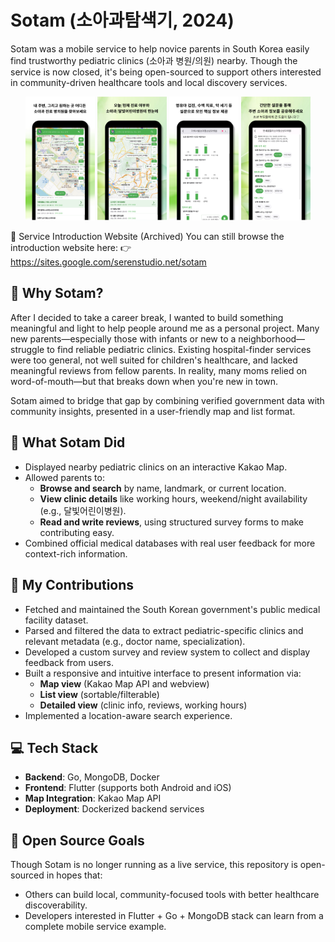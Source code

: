 # Sotam (소아과탐색기, 2024)
Sotam was a mobile service to help novice parents in South Korea easily find trustworthy pediatric clinics (소아과 병원/의원) nearby. Though the service is now closed, it's being open-sourced to support others interested in community-driven healthcare tools and local discovery services.

<p align="center">
<img src="examples/Screenshot 1.png" width="22%" />
<img src="examples/Screenshot 2.png" width="22%" />
<img src="examples/Screenshot 3.png" width="22%" />
<img src="examples/Screenshot 4.png" width="22%" />
</p>

🔗 Service Introduction Website (Archived)
You can still browse the introduction website here:
👉 https://sites.google.com/serenstudio.net/sotam

## 🌱 Why Sotam?
After I decided to take a career break, I wanted to build something meaningful and light to help people around me as a personal project. Many new parents—especially those with infants or new to a neighborhood—struggle to find reliable pediatric clinics. Existing hospital-finder services were too general, not well suited for children's healthcare, and lacked meaningful reviews from fellow parents. In reality, many moms relied on word-of-mouth—but that breaks down when you're new in town.

Sotam aimed to bridge that gap by combining verified government data with community insights, presented in a user-friendly map and list format.

## 📱 What Sotam Did
- Displayed nearby pediatric clinics on an interactive Kakao Map.
- Allowed parents to:
    - <b>Browse and search</b> by name, landmark, or current location.
    - <b>View clinic details</b> like working hours, weekend/night availability (e.g., 달빛어린이병원).
    - <b>Read and write reviews</b>, using structured survey forms to make contributing easy.
- Combined official medical databases with real user feedback for more context-rich information.

## 🔧 My Contributions
- Fetched and maintained the South Korean government's public medical facility dataset.
- Parsed and filtered the data to extract pediatric-specific clinics and relevant metadata (e.g., doctor name, specialization).
- Developed a custom survey and review system to collect and display feedback from users.
- Built a responsive and intuitive interface to present information via:
    - <b>Map view</b> (Kakao Map API and webview)
    - <b>List view</b> (sortable/filterable)
    - <b>Detailed view</b> (clinic info, reviews, working hours)
- Implemented a location-aware search experience.

## 💻 Tech Stack
- <b>Backend</b>: Go, MongoDB, Docker
- <b>Frontend</b>: Flutter (supports both Android and iOS)
- <b>Map Integration</b>: Kakao Map API
- <b>Deployment</b>: Dockerized backend services

## 📂 Open Source Goals
Though Sotam is no longer running as a live service, this repository is open-sourced in hopes that:
- Others can build local, community-focused tools with better healthcare discoverability.
- Developers interested in Flutter + Go + MongoDB stack can learn from a complete mobile service example.

